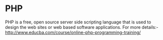 # PHP
PHP is a free, open source server side scripting language that is used to design the web sites or web based software applications. For more details:-http://www.educba.com/course/online-php-programming-training/
